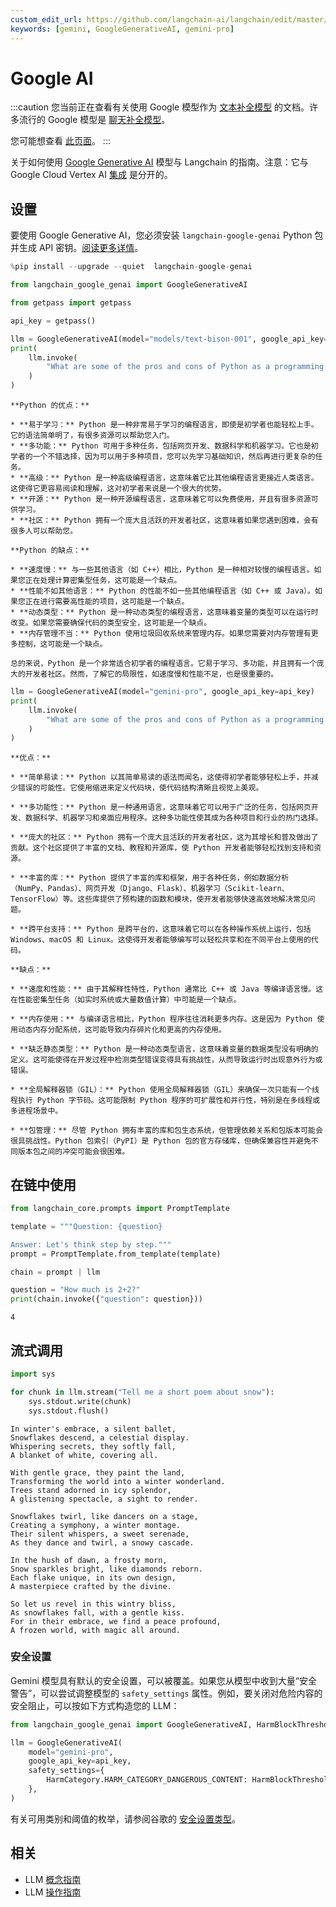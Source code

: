 ```yaml
---
custom_edit_url: https://github.com/langchain-ai/langchain/edit/master/docs/docs/integrations/llms/google_ai.ipynb
keywords: [gemini, GoogleGenerativeAI, gemini-pro]
---
```


# Google AI


:::caution
您当前正在查看有关使用 Google 模型作为 [文本补全模型](/docs/concepts/#llms) 的文档。许多流行的 Google 模型是 [聊天补全模型](/docs/concepts/#chat-models)。

您可能想查看 [此页面](/docs/integrations/chat/google_generative_ai/)。
:::

关于如何使用 [Google Generative AI](https://developers.generativeai.google/) 模型与 Langchain 的指南。注意：它与 Google Cloud Vertex AI [集成](/docs/integrations/llms/google_vertex_ai_palm) 是分开的。

## 设置

要使用 Google Generative AI，您必须安装 `langchain-google-genai` Python 包并生成 API 密钥。[阅读更多详情](https://developers.generativeai.google/)。

```python
%pip install --upgrade --quiet  langchain-google-genai
```

```python
from langchain_google_genai import GoogleGenerativeAI
```

```python
from getpass import getpass

api_key = getpass()
```

```python
llm = GoogleGenerativeAI(model="models/text-bison-001", google_api_key=api_key)
print(
    llm.invoke(
        "What are some of the pros and cons of Python as a programming language?"
    )
)
```
```output
**Python 的优点：**

* **易于学习：** Python 是一种非常易于学习的编程语言，即使是初学者也能轻松上手。它的语法简单明了，有很多资源可以帮助您入门。
* **多功能：** Python 可用于多种任务，包括网页开发、数据科学和机器学习。它也是初学者的一个不错选择，因为可以用于多种项目，您可以先学习基础知识，然后再进行更复杂的任务。
* **高级：** Python 是一种高级编程语言，这意味着它比其他编程语言更接近人类语言。这使得它更容易阅读和理解，这对初学者来说是一个很大的优势。
* **开源：** Python 是一种开源编程语言，这意味着它可以免费使用，并且有很多资源可供学习。
* **社区：** Python 拥有一个庞大且活跃的开发者社区，这意味着如果您遇到困难，会有很多人可以帮助您。

**Python 的缺点：**

* **速度慢：** 与一些其他语言（如 C++）相比，Python 是一种相对较慢的编程语言。如果您正在处理计算密集型任务，这可能是一个缺点。
* **性能不如其他语言：** Python 的性能不如一些其他编程语言（如 C++ 或 Java）。如果您正在进行需要高性能的项目，这可能是一个缺点。
* **动态类型：** Python 是一种动态类型的编程语言，这意味着变量的类型可以在运行时改变。如果您需要确保代码的类型安全，这可能是一个缺点。
* **内存管理不当：** Python 使用垃圾回收系统来管理内存。如果您需要对内存管理有更多控制，这可能是一个缺点。

总的来说，Python 是一个非常适合初学者的编程语言。它易于学习、多功能，并且拥有一个庞大的开发者社区。然而，了解它的局限性，如速度慢和性能不足，也是很重要的。
```

```python
llm = GoogleGenerativeAI(model="gemini-pro", google_api_key=api_key)
print(
    llm.invoke(
        "What are some of the pros and cons of Python as a programming language?"
    )
)
```
```output
**优点：**

* **简单易读：** Python 以其简单易读的语法而闻名，这使得初学者能够轻松上手，并减少错误的可能性。它使用缩进来定义代码块，使代码结构清晰且视觉上美观。

* **多功能性：** Python 是一种通用语言，这意味着它可以用于广泛的任务，包括网页开发、数据科学、机器学习和桌面应用程序。这种多功能性使其成为各种项目和行业的热门选择。

* **庞大的社区：** Python 拥有一个庞大且活跃的开发者社区，这为其增长和普及做出了贡献。这个社区提供了丰富的文档、教程和开源库，使 Python 开发者能够轻松找到支持和资源。

* **丰富的库：** Python 提供了丰富的库和框架，用于各种任务，例如数据分析（NumPy、Pandas）、网页开发（Django、Flask）、机器学习（Scikit-learn、TensorFlow）等。这些库提供了预构建的函数和模块，使开发者能够快速高效地解决常见问题。

* **跨平台支持：** Python 是跨平台的，这意味着它可以在各种操作系统上运行，包括 Windows、macOS 和 Linux。这使得开发者能够编写可以轻松共享和在不同平台上使用的代码。

**缺点：**

* **速度和性能：** 由于其解释性特性，Python 通常比 C++ 或 Java 等编译语言慢。这在性能密集型任务（如实时系统或大量数值计算）中可能是一个缺点。

* **内存使用：** 与编译语言相比，Python 程序往往消耗更多内存。这是因为 Python 使用动态内存分配系统，这可能导致内存碎片化和更高的内存使用。

* **缺乏静态类型：** Python 是一种动态类型语言，这意味着变量的数据类型没有明确的定义。这可能使得在开发过程中检测类型错误变得具有挑战性，从而导致运行时出现意外行为或错误。

* **全局解释器锁（GIL）：** Python 使用全局解释器锁（GIL）来确保一次只能有一个线程执行 Python 字节码。这可能限制 Python 程序的可扩展性和并行性，特别是在多线程或多进程场景中。

* **包管理：** 尽管 Python 拥有丰富的库和包生态系统，但管理依赖关系和包版本可能会很具挑战性。Python 包索引（PyPI）是 Python 包的官方存储库，但确保兼容性并避免不同版本包之间的冲突可能会很困难。
```

## 在链中使用


```python
from langchain_core.prompts import PromptTemplate
```


```python
template = """Question: {question}

Answer: Let's think step by step."""
prompt = PromptTemplate.from_template(template)

chain = prompt | llm

question = "How much is 2+2?"
print(chain.invoke({"question": question}))
```
```output
4
```

## 流式调用


```python
import sys

for chunk in llm.stream("Tell me a short poem about snow"):
    sys.stdout.write(chunk)
    sys.stdout.flush()
```
```output
In winter's embrace, a silent ballet,
Snowflakes descend, a celestial display.
Whispering secrets, they softly fall,
A blanket of white, covering all.

With gentle grace, they paint the land,
Transforming the world into a winter wonderland.
Trees stand adorned in icy splendor,
A glistening spectacle, a sight to render.

Snowflakes twirl, like dancers on a stage,
Creating a symphony, a winter montage.
Their silent whispers, a sweet serenade,
As they dance and twirl, a snowy cascade.

In the hush of dawn, a frosty morn,
Snow sparkles bright, like diamonds reborn.
Each flake unique, in its own design,
A masterpiece crafted by the divine.

So let us revel in this wintry bliss,
As snowflakes fall, with a gentle kiss.
For in their embrace, we find a peace profound,
A frozen world, with magic all around.
```

### 安全设置

Gemini 模型具有默认的安全设置，可以被覆盖。如果您从模型中收到大量“安全警告”，可以尝试调整模型的 `safety_settings` 属性。例如，要关闭对危险内容的安全阻止，可以按如下方式构造您的 LLM：

```python
from langchain_google_genai import GoogleGenerativeAI, HarmBlockThreshold, HarmCategory

llm = GoogleGenerativeAI(
    model="gemini-pro",
    google_api_key=api_key,
    safety_settings={
        HarmCategory.HARM_CATEGORY_DANGEROUS_CONTENT: HarmBlockThreshold.BLOCK_NONE,
    },
)
```

有关可用类别和阈值的枚举，请参阅谷歌的 [安全设置类型](https://ai.google.dev/api/python/google/generativeai/types/SafetySettingDict)。

## 相关

- LLM [概念指南](/docs/concepts/#llms)
- LLM [操作指南](/docs/how_to/#llms)